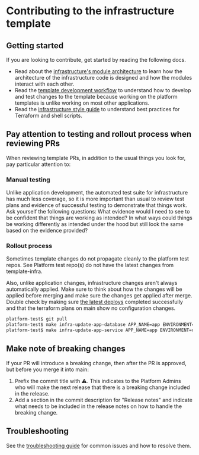 # Contributing to the infrastructure template

## Getting started

If you are looking to contribute, get started by reading the following docs.

- Read about the [infrastructure's module architecture](/docs/infra/module-architecture.md) to learn how the architecture of the infrastructure code is designed and how the modules interact with each other.
- Read the [template development workflow](/template-only-docs/template-development-workflow.md) to understand how to develop and test changes to the template because working on the platform templates is unlike working on most other applications.
- Read the [infrastructure style guide](/docs/infra/style-guide.md) to understand best practices for Terraform and shell scripts.

## Pay attention to testing and rollout process when reviewing PRs

When reviewing template PRs, in addition to the usual things you look for, pay particular attention to:

### Manual testing

Unlike application development, the automated test suite for infrastructure has much less coverage, so it is more important than usual to review test plans and evidence of successful testing to demonstrate that things work. Ask yourself the following questions:
What evidence would I need to see to be confident that things are working as intended?
In what ways could things be working differently as intended under the hood but still look the same based on the evidence provided?

### Rollout process

Sometimes template changes do not propagate cleanly to the platform test repos. See Platform test repo(s) do not have the latest changes from template-infra.

Also, unlike application changes, infrastructure changes aren't always automatically applied. Make sure to think about how the changes will be applied before merging and make sure the changes get applied after merge. Double check by making sure [the latest deploys](https://github.com/navapbc/template-infra/actions/workflows/template-only-cd.yml) completed successfully and that the terraform plans on main show no configuration changes.

```bash
platform-test$ git pull
platform-test$ make infra-update-app-database APP_NAME=app ENVIRONMENT=dev # should show no configuration changes
platform-test$ make infra-update-app-service APP_NAME=app ENVIRONMENT=dev # should show no configuration changes
```

## Make note of breaking changes

If your PR will introduce a breaking change, then after the PR is approved, but before you merge it into main:

1. Prefix the commit title with ⚠️. This indicates to the Platform Admins who will make the next release that there is a breaking change included in the release.
2. Add a section in the commit description for "Release notes" and indicate what needs to be included in the release notes on how to handle the breaking change.

## Troubleshooting

See the [troubleshooting guide](/template-only-docs/troubleshooting.md) for common issues and how to resolve them.
